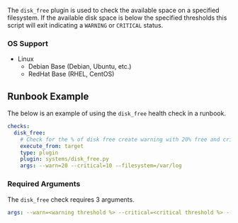 The `disk_free` plugin is used to check the available space on a specified filesystem. If the available disk space is below the specified thresholds this script will exit indicating a `WARNING` or `CRITICAL` status.

### OS Support

  * Linux
    * Debian Base (Debian, Ubuntu, etc.)
    * RedHat Base (RHEL, CentOS)

## Runbook Example

The below is an example of using the `disk_free` health check in a runbook.

```yaml
checks:
  disk_free:
    # Check for the % of disk free create warning with 20% free and critical for 10% free
    execute_from: target
    type: plugin
    plugin: systems/disk_free.py
    args: --warn=20 --critical=10 --filesystem=/var/log
```

### Required Arguments

The `disk_free` check requires 3 arguments.

```yaml
args: --warn=<warning threshold %> --critical=<critical threshold %> --filesystem=<filesystem to check>
```
